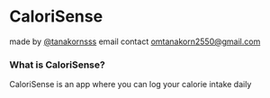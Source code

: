 # CaloriSense
made by [@tanakornsss](https://github.com/tanakornsss)
email contact omtanakorn2550@gmail.com
### **What is CaloriSense?**

CaloriSense is an app where you can log your calorie intake daily
